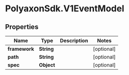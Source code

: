 # PolyaxonSdk.V1EventModel

## Properties

Name | Type | Description | Notes
------------ | ------------- | ------------- | -------------
**framework** | **String** |  | [optional] 
**path** | **String** |  | [optional] 
**spec** | **Object** |  | [optional] 


